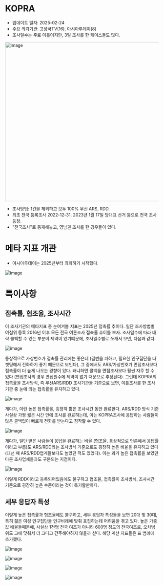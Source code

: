 # KOPRA

* 업데이트 일자: 2025-02-24
* 주요 의뢰기관: 고성국TV(16), 아시아투데이(8)
* 조사일수는 주로 이틀이지만, 3일 조사를 한 케이스들도 많다.
<img width="521" alt="image" src="https://github.com/user-attachments/assets/1be8859f-75dd-4cef-84cb-43c3ddab12d1" />

* 조사방법: 1건을 제외하고 모두 100% 무선 ARS, RDD.
* 최초 전국 등록조사 2022-12-31. 2023년 1월 17일 당대표 선거 등으로 전국 조사 등장.
* "전국조사"로 등재해놓고, 영남권 조사를 한 경우들이 있다.

# 메타 지표 개관

* 아시아투데이는 2025년부터 의뢰하기 시작했다.

![image](https://github.com/user-attachments/assets/a085fe41-fd16-400f-b841-6adf200bb3ca)

# 특이사항

## 접촉률, 협조율, 조사시간

이 조사기관의 메타지표 중 눈여겨볼 지표는 2025년 접촉률 추이다. 일단 조사방법별 여심위 등록 2016년 이후 모든 전국 여론조사 접촉률 추이를 보자. 조사일수에 따라 대략 콜백할 수 있는 부분이 제약이 있기떄문에, 조사일수별로 쪼개서 보면, 다음과 같다.

![image](https://github.com/user-attachments/assets/af99c95d-5af8-4193-b407-963dd780ace2)

통상적으로 가상번호가 접촉률 관리에는 좋은데 (결번을 피하고, 필요한 인구집단을 타겟팅해서 전화하기 좋기 때문으로 보인다), 그 중에서도 ARS/가상번호가 면접조사보다 접촉률이 더 높게 나오는 경향이 있다. 왜냐하면 콜백을 면접조사보다 훨씬 자주 할 수 있다 (면접조사의 경우 면접원수에 제약이 없기 때문으로 추정된다). 
그런데 KOPRA의 접촉률을 조사방식, 즉 무선ARS/RDD 조사기관들 기준으로 보면, 이틀조사를 한 조사기관 중 눈에 띄는 접촉률을 유지하고 있다.

![image](https://github.com/user-attachments/assets/e1f1be74-5354-4cf8-9f9a-a93efdcce4bd)

게다가, 이런 높은 접촉률을, 굉장히 짧은 조사시간 동안 완료한다. ARS/RDD 방식 기준 사실상 가짱 짧은 시간 안에 조사를 완료하는데, 이는 KOPRA조사에 응답하는 사람들이 많은 콜백없이 빠르게 전화를 받는다고 짐작할 수 있다.

![image](https://github.com/user-attachments/assets/17ac0f71-fdd4-448c-a9c8-b84e5211c87c)

게다가, 일단 받은 사람들이 응답을 완료하는 비율 (협조율, 통상적으로 언론에서 응답률이라고 부름)도 ARS/RDD라는 조사방식 기준으로도 굉장히 높은 비율을 유지하고 있다 (대선 때 ARS/RDD업계들보다도 높았던 적도 있었다). 이는 과거 높은 접촉률을 보였던 다른 조사업체들과도 구분되는 지점이다.

![image](https://github.com/user-attachments/assets/9e0d1e75-9c20-4d6e-9072-ba08934e90b0)

이렇게 RDD이라고 등록되어있음에도 불구하고 협조율, 접촉률이 조사방식, 조사시간 기준으로 굉장히 높은 수준이라는 것이 특기할만하다.

## 세부 응답자 특성

이렇게 높은 접촉률과 협조율에도 불구하고, 세부 응답자 특성들을 보면 20대 및 30대, 특히 젊은 여성 인구집단을 인구비례에 맞춰 표집하는데 어려움을 겪고 있다. 높은 가중값 배율들때문에, 사실상 1천명 전국 여조가 아니라 600명 정도의 전국여조로, 오차범위도 그에 맞춰서 더 크다고 간주해야하지 않을까 싶다. 해당 계산 지표들은 표 범례에 추가했다.

![image](https://github.com/user-attachments/assets/21b87ec1-f76f-4e14-81f3-42f5a568903e)

![image](https://github.com/user-attachments/assets/2940080e-4e1f-4781-a592-e419fabdfb86)

![image](https://github.com/user-attachments/assets/d17b4f6e-685c-40ce-a38f-387b0a8994c1)

![image](https://github.com/user-attachments/assets/b7911977-0935-46ac-91ac-c87a4f62104a)

